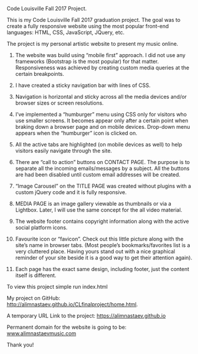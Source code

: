 Code Louisville Fall 2017 Project.

This is my Code Louisville Fall 2017 graduation project. The goal was to create a fully responsive website using the most popular front-end languages: HTML, CSS, JavaScript, JQuery, etc.

The project is my personal artistic website to present my music online.

1. The website was build using “mobile first” approach. I did not use any frameworks (Bootstrap is the most popular) for that matter. Responsiveness was achieved by creating custom media queries at the certain breakpoints.

2. I have created a sticky navigation bar with lines of CSS.

3. Navigation is horizontal and sticky across all the media devices and/or browser sizes or screen resolutions.

4. I’ve implemented a “humburger” menu using CSS only for visitors who use smaller screens. It becomes appear only after a certain point when braking down a browser page and on mobile devices. Drop-down menu appears when the “humburger” icon is clicked on.

5. All the active tabs are highlighted (on mobile devices as well) to help visitors easily navigate through the site.

6. There are “call to action” buttons on CONTACT PAGE. The purpose is to separate all the incoming emails/messages by a subject. All the buttons are had been disabled until custom email addresses will be created.

7. “Image Carousel” on the TITLE PAGE was created without plugins with a custom jQuery code and it is fully responsive.  

8. MEDIA PAGE is an image gallery viewable as thumbnails or via a Lightbox. Later, I will use the same concept for the all video material.  

9. The website footer contains copyright information along with the active social platform icons.

10. Favourite icon or “favicon”. Check out this little picture along with the site’s name in browser tabs.  (Most people’s bookmarks/favorites list is a very cluttered place. Having yours stand out with a nice graphical reminder of your site beside it is a good way to get their attention again).

11. Each page has the exact same design, including footer, just the content itself is different.

To view this project simple run index.html

 

My project on GitHub: http://alimnastaev.github.io/CLfinalproject/home.html.

A temporary URL Link to the project: https://alimnastaev.github.io

Permanent domain for the website is going to be: www.alimnastaevmusic.com

 

Thank you!
